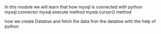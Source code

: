 In this module we will learn that how mysql is connected with python 
mysql.connector
mysql.execute method
mysql.cursor() method

how we create Databse and fetch the data fron the databse with the help of python
